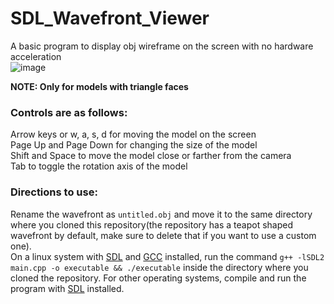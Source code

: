 # SDL_Wavefront_Viewer
A basic program to display obj wireframe on the screen with no hardware acceleration<br>
![image](https://github.com/ArchUsr64/SDL_Wavefront_Viewer/assets/83179501/b2d7747e-5893-4344-bd69-9efb1e7aeff5)

**NOTE: Only for models with triangle faces**
### Controls are as follows:
Arrow keys or w, a, s, d for moving the model on the screen<br>
Page Up and Page Down for changing the size of the model<br>
Shift and Space to move the model close or farther from the camera<br>
Tab to toggle the rotation axis of the model<br>
### Directions to use:
Rename the wavefront as `untitled.obj` and move it to the same directory where you cloned this repository(the repository has a teapot shaped wavefront by default, make sure to delete that if you want to use a custom one).<br>
On a linux system with [SDL](https://www.libsdl.org) and [GCC](https://gcc.gnu.org/) installed, run the command `g++ -lSDL2 main.cpp -o executable && ./executable` inside the directory where you cloned the repository.
For other operating systems, compile and run the program with [SDL](https://www.libsdl.org/) installed.<br>
